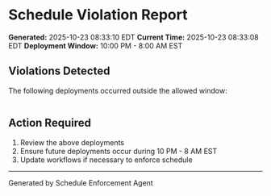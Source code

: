 # Schedule Violation Report

**Generated:** 2025-10-23 08:33:10 EDT
**Current Time:** 2025-10-23 08:33:08 EDT
**Deployment Window:** 10:00 PM - 8:00 AM EST

## Violations Detected

The following deployments occurred outside the allowed window:

```

```

## Action Required

1. Review the above deployments
2. Ensure future deployments occur during 10 PM - 8 AM EST
3. Update workflows if necessary to enforce schedule

---

Generated by Schedule Enforcement Agent
